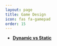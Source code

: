 ```yaml
---
layout: page
title: Game Design
icon: fas fa-gamepad
order: 15
---
```



* [**Dynamic vs Static**](/game-design/static-vs-dynamic)
